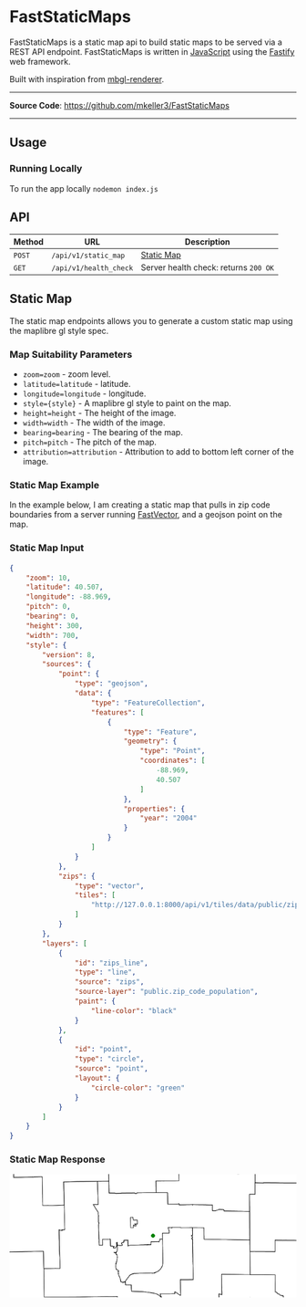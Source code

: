 # FastStaticMaps

FastStaticMaps is a static map api to build static maps to be served via a REST API endpoint. FastStaticMaps is written in [JavaScript](https://developer.mozilla.org/en-US/docs/Web/javascript) using the [Fastify](https://fastify.dev/) web framework. 

Built with inspiration from [mbgl-renderer](https://github.com/consbio/mbgl-renderer/tree/main).

---

**Source Code**: <a href="https://github.com/mkeller3/FastStaticMaps" target="_blank">https://github.com/mkeller3/FastStaticMaps</a>

---

## Usage

### Running Locally

To run the app locally `nodemon index.js`

## API

| Method | URL                                                                              | Description                                             |
| ------ | -------------------------------------------------------------------------------- | ------------------------------------------------------- |
| `POST` | `/api/v1/static_map`                                                             | [Static Map](#Static-Map)      |
| `GET`  | `/api/v1/health_check`                                                           | Server health check: returns `200 OK`    |


## Static Map

The static map endpoints allows you to generate a custom static map using the maplibre gl style spec.

### Map Suitability Parameters
* `zoom=zoom` - zoom level.
* `latitude=latitude` - latitude.
* `longitude=longitude` - longitude.
* `style={style}` - A maplibre gl style to paint on the map.
* `height=height` - The height of the image.
* `width=width` - The width of the image.
* `bearing=bearing` - The bearing of the map.
* `pitch=pitch` - The pitch of the map.
* `attribution=attribution` - Attribution to add to bottom left corner of the image.

### Static Map Example
In the example below, I am creating a static map that pulls in zip code boundaries from a server running [FastVector](https://github.com/mkeller3/FastVector), and a geojson point on the map.

### Static Map Input
```json
{
    "zoom": 10,
    "latitude": 40.507,
    "longitude": -88.969,
    "pitch": 0,
    "bearing": 0,
    "height": 300,
    "width": 700,
    "style": {
        "version": 8,
        "sources": {
            "point": {
                "type": "geojson",
                "data": {
                    "type": "FeatureCollection",
                    "features": [
                        {
                            "type": "Feature",
                            "geometry": {
                                "type": "Point",
                                "coordinates": [
                                    -88.969,
                                    40.507
                                ]
                            },
                            "properties": {
                                "year": "2004"
                            }
                        }
                    ]
                }
            },
            "zips": {
                "type": "vector",
                "tiles": [
                    "http://127.0.0.1:8000/api/v1/tiles/data/public/zip_code_population/{z}/{x}/{y}.pbf"
                ]
            }
        },
        "layers": [
            {
                "id": "zips_line",
                "type": "line",
                "source": "zips",
                "source-layer": "public.zip_code_population",
                "paint": {
                    "line-color": "black"
                }
            },
            {
                "id": "point",
                "type": "circle",
                "source": "point",
                "layout": {
                    "circle-color": "green"
                }
            }
        ]
    }
}
```

### Static Map Response
![Static Image](/images/response.png)